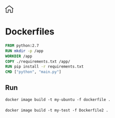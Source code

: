 [![Home](../../img/home.png)](../M-02/README.md)

# Dockerfiles

```dockerfile
FROM python:2.7
RUN mkdir -p /app
WORKDIR /app
COPY ./requirements.txt /app/
RUN pip install -r requirements.txt
CMD ["python", "main.py"]
```

## Run

```dockerfile
docker image build -t my-ubuntu -f dockerfile .

docker image build -t my-test -f Dockerfile2 .
```



